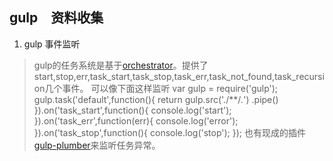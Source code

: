 ## gulp　资料收集

1. gulp 事件监听
> gulp的任务系统是基于[orchestrator](https://github.com/orchestrator/orchestrator/blob/master/index.js)。提供了start,stop,err,task_start,task_stop,task_err,task_not_found,task_recursion几个事件。
可以像下面这样监听
>    var gulp = require('gulp');
    gulp.task('default',function(){
         return gulp.src('./**/*.*')
         .pipe()
    }).on('task_start',function(){
	    console.log('start');
	}).on('task_err',function(err){
	    console.log('error');
	}).on('task_stop',function(){
	    console.log('stop');
    });
> 也有现成的插件[gulp-plumber](https://www.npmjs.com/package/gulp-plumber)来监听任务异常。